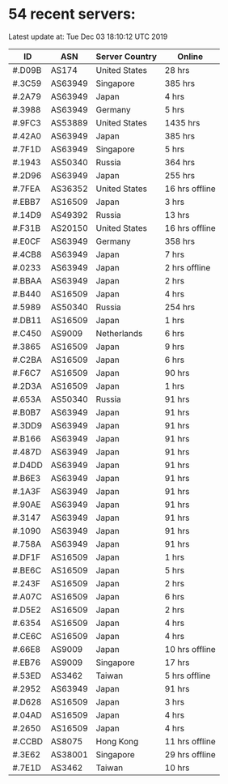 # 54 recent servers:

Latest update at: Tue Dec 03 18:10:12 UTC 2019

| ID | ASN | Server Country | Online |
| -- | --- | -------------- | ------ |
| #.D09B | AS174 | United States | 28 hrs |
| #.3C59 | AS63949 | Singapore | 385 hrs |
| #.2A79 | AS63949 | Japan | 4 hrs |
| #.3988 | AS63949 | Germany | 5 hrs |
| #.9FC3 | AS53889 | United States | 1435 hrs |
| #.42A0 | AS63949 | Japan | 385 hrs |
| #.7F1D | AS63949 | Singapore | 5 hrs |
| #.1943 | AS50340 | Russia | 364 hrs |
| #.2D96 | AS63949 | Japan | 255 hrs |
| #.7FEA | AS36352 | United States | 16 hrs offline |
| #.EBB7 | AS16509 | Japan | 3 hrs |
| #.14D9 | AS49392 | Russia | 13 hrs |
| #.F31B | AS20150 | United States | 16 hrs offline |
| #.E0CF | AS63949 | Germany | 358 hrs |
| #.4CB8 | AS63949 | Japan | 7 hrs |
| #.0233 | AS63949 | Japan | 2 hrs offline |
| #.BBAA | AS63949 | Japan | 2 hrs |
| #.B440 | AS16509 | Japan | 4 hrs |
| #.5989 | AS50340 | Russia | 254 hrs |
| #.DB11 | AS16509 | Japan | 1 hrs |
| #.C450 | AS9009 | Netherlands | 6 hrs |
| #.3865 | AS16509 | Japan | 9 hrs |
| #.C2BA | AS16509 | Japan | 6 hrs |
| #.F6C7 | AS16509 | Japan | 90 hrs |
| #.2D3A | AS16509 | Japan | 1 hrs |
| #.653A | AS50340 | Russia | 91 hrs |
| #.B0B7 | AS63949 | Japan | 91 hrs |
| #.3DD9 | AS63949 | Japan | 91 hrs |
| #.B166 | AS63949 | Japan | 91 hrs |
| #.487D | AS63949 | Japan | 91 hrs |
| #.D4DD | AS63949 | Japan | 91 hrs |
| #.B6E3 | AS63949 | Japan | 91 hrs |
| #.1A3F | AS63949 | Japan | 91 hrs |
| #.90AE | AS63949 | Japan | 91 hrs |
| #.3147 | AS63949 | Japan | 91 hrs |
| #.1090 | AS63949 | Japan | 91 hrs |
| #.758A | AS63949 | Japan | 91 hrs |
| #.DF1F | AS16509 | Japan | 1 hrs |
| #.BE6C | AS16509 | Japan | 5 hrs |
| #.243F | AS16509 | Japan | 2 hrs |
| #.A07C | AS16509 | Japan | 6 hrs |
| #.D5E2 | AS16509 | Japan | 2 hrs |
| #.6354 | AS16509 | Japan | 4 hrs |
| #.CE6C | AS16509 | Japan | 4 hrs |
| #.66E8 | AS9009 | Japan | 10 hrs offline |
| #.EB76 | AS9009 | Singapore | 17 hrs |
| #.53ED | AS3462 | Taiwan | 5 hrs offline |
| #.2952 | AS63949 | Japan | 91 hrs |
| #.D628 | AS16509 | Japan | 3 hrs |
| #.04AD | AS16509 | Japan | 4 hrs |
| #.2650 | AS16509 | Japan | 4 hrs |
| #.CCBD | AS8075 | Hong Kong | 11 hrs offline |
| #.3E62 | AS38001 | Singapore | 29 hrs offline |
| #.7E1D | AS3462 | Taiwan | 10 hrs |

